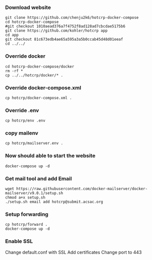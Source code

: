 ### Download website

```
git clone https://github.com/chenju2k6/hotcrp-docker-compose
cd hotcrp-docker-compose
#git checkout 1010aead376a7f4752f8ad128ad7cbcdae5175b6
git clone https://github.com/kohler/hotcrp app
cd app
git checkout 81c673edb4ae65a595a3a5b0ccab45d48d01eeaf
cd ../../
```

### Override docker 

```
cd hotcrp-docker-compose/docker
rm -rf *
cp ../../hotcrp/docker/* .
```

### Override docker-compose.xml

```
cp hotcrp/docker-compose.xml .
```


### Override .env

```
cp hotcrp/env .env
```

### copy mailenv

```
cp hotcrp/mailserver.env .
```

### Now should able to start the website

```
docker-compose up -d
```


### Get mail tool and add Email ###

```
wget https://raw.githubusercontent.com/docker-mailserver/docker-mailserver/v9.0.1/setup.sh
chmod a+x setup.sh
./setup.sh email add hotcrp@submit.acsac.org
```

### Setup forwarding ###

```
cp hotcrp/forward .
docker-compose up -d
```


### Enable SSL ###

Change default.conf with SSL
Add certificates
Change port to 443

